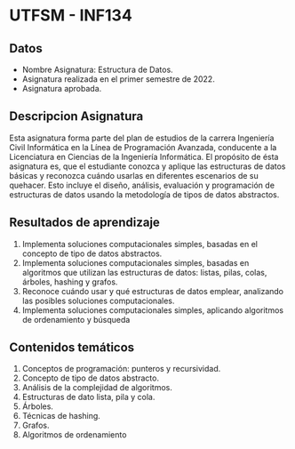 # UTFSM - INF134

## Datos
- Nombre Asignatura: Estructura de Datos.
- Asignatura realizada en el primer semestre de 2022.
- Asignatura aprobada.

## Descripcion Asignatura
Esta asignatura forma parte del plan de estudios de la carrera Ingeniería Civil Informática en la 
Línea de Programación Avanzada, conducente a la Licenciatura en Ciencias de la Ingeniería 
Informática. El propósito de ésta asignatura es, que el estudiante conozca y aplique las 
estructuras de datos básicas y reconozca cuándo usarlas en diferentes escenarios de su 
quehacer. Esto incluye el diseño, análisis, evaluación y programación de estructuras de datos 
usando la metodología de tipos de datos abstractos.


## Resultados de aprendizaje
1. Implementa soluciones computacionales simples, basadas en el concepto de tipo de datos abstractos. 
2. Implementa soluciones computacionales simples, basadas en algoritmos que utilizan las estructuras de datos: listas, pilas, colas, árboles, hashing y grafos. 
3. Reconoce cuándo usar y qué estructuras de datos emplear, analizando las posibles soluciones computacionales. 
4. Implementa soluciones computacionales simples, aplicando algoritmos de ordenamiento y búsqueda

## Contenidos temáticos
1. Conceptos de programación: punteros y recursividad. 
2. Concepto de tipo de datos abstracto. 
3. Análisis de la complejidad de algoritmos. 
4. Estructuras de dato lista, pila y cola. 
5. Árboles. 
6. Técnicas de hashing. 
7. Grafos. 
8. Algoritmos de ordenamiento
